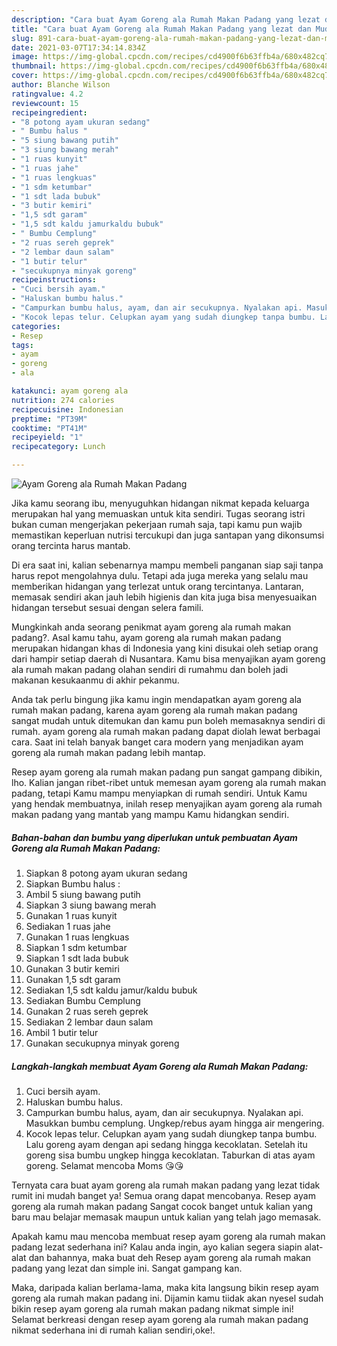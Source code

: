```yaml
---
description: "Cara buat Ayam Goreng ala Rumah Makan Padang yang lezat dan Mudah Dibuat"
title: "Cara buat Ayam Goreng ala Rumah Makan Padang yang lezat dan Mudah Dibuat"
slug: 891-cara-buat-ayam-goreng-ala-rumah-makan-padang-yang-lezat-dan-mudah-dibuat
date: 2021-03-07T17:34:14.834Z
image: https://img-global.cpcdn.com/recipes/cd4900f6b63ffb4a/680x482cq70/ayam-goreng-ala-rumah-makan-padang-foto-resep-utama.jpg
thumbnail: https://img-global.cpcdn.com/recipes/cd4900f6b63ffb4a/680x482cq70/ayam-goreng-ala-rumah-makan-padang-foto-resep-utama.jpg
cover: https://img-global.cpcdn.com/recipes/cd4900f6b63ffb4a/680x482cq70/ayam-goreng-ala-rumah-makan-padang-foto-resep-utama.jpg
author: Blanche Wilson
ratingvalue: 4.2
reviewcount: 15
recipeingredient:
- "8 potong ayam ukuran sedang"
- " Bumbu halus "
- "5 siung bawang putih"
- "3 siung bawang merah"
- "1 ruas kunyit"
- "1 ruas jahe"
- "1 ruas lengkuas"
- "1 sdm ketumbar"
- "1 sdt lada bubuk"
- "3 butir kemiri"
- "1,5 sdt garam"
- "1,5 sdt kaldu jamurkaldu bubuk"
- " Bumbu Cemplung"
- "2 ruas sereh geprek"
- "2 lembar daun salam"
- "1 butir telur"
- "secukupnya minyak goreng"
recipeinstructions:
- "Cuci bersih ayam."
- "Haluskan bumbu halus."
- "Campurkan bumbu halus, ayam, dan air secukupnya. Nyalakan api. Masukkan bumbu cemplung. Ungkep/rebus ayam hingga air mengering."
- "Kocok lepas telur. Celupkan ayam yang sudah diungkep tanpa bumbu. Lalu goreng ayam dengan api sedang hingga kecoklatan. Setelah itu goreng sisa bumbu ungkep hingga kecoklatan. Taburkan di atas ayam goreng. Selamat mencoba Moms 😘😘"
categories:
- Resep
tags:
- ayam
- goreng
- ala

katakunci: ayam goreng ala 
nutrition: 274 calories
recipecuisine: Indonesian
preptime: "PT39M"
cooktime: "PT41M"
recipeyield: "1"
recipecategory: Lunch

---
```



![Ayam Goreng ala Rumah Makan Padang](https://img-global.cpcdn.com/recipes/cd4900f6b63ffb4a/680x482cq70/ayam-goreng-ala-rumah-makan-padang-foto-resep-utama.jpg)

Jika kamu seorang ibu, menyuguhkan hidangan nikmat kepada keluarga merupakan hal yang memuaskan untuk kita sendiri. Tugas seorang istri bukan cuman mengerjakan pekerjaan rumah saja, tapi kamu pun wajib memastikan keperluan nutrisi tercukupi dan juga santapan yang dikonsumsi orang tercinta harus mantab.

Di era  saat ini, kalian sebenarnya mampu membeli panganan siap saji tanpa harus repot mengolahnya dulu. Tetapi ada juga mereka yang selalu mau memberikan hidangan yang terlezat untuk orang tercintanya. Lantaran, memasak sendiri akan jauh lebih higienis dan kita juga bisa menyesuaikan hidangan tersebut sesuai dengan selera famili. 



Mungkinkah anda seorang penikmat ayam goreng ala rumah makan padang?. Asal kamu tahu, ayam goreng ala rumah makan padang merupakan hidangan khas di Indonesia yang kini disukai oleh setiap orang dari hampir setiap daerah di Nusantara. Kamu bisa menyajikan ayam goreng ala rumah makan padang olahan sendiri di rumahmu dan boleh jadi makanan kesukaanmu di akhir pekanmu.

Anda tak perlu bingung jika kamu ingin mendapatkan ayam goreng ala rumah makan padang, karena ayam goreng ala rumah makan padang sangat mudah untuk ditemukan dan kamu pun boleh memasaknya sendiri di rumah. ayam goreng ala rumah makan padang dapat diolah lewat berbagai cara. Saat ini telah banyak banget cara modern yang menjadikan ayam goreng ala rumah makan padang lebih mantap.

Resep ayam goreng ala rumah makan padang pun sangat gampang dibikin, lho. Kalian jangan ribet-ribet untuk memesan ayam goreng ala rumah makan padang, tetapi Kamu mampu menyiapkan di rumah sendiri. Untuk Kamu yang hendak membuatnya, inilah resep menyajikan ayam goreng ala rumah makan padang yang mantab yang mampu Kamu hidangkan sendiri.

<!--inarticleads1-->

##### Bahan-bahan dan bumbu yang diperlukan untuk pembuatan Ayam Goreng ala Rumah Makan Padang:

1. Siapkan 8 potong ayam ukuran sedang
1. Siapkan  Bumbu halus :
1. Ambil 5 siung bawang putih
1. Siapkan 3 siung bawang merah
1. Gunakan 1 ruas kunyit
1. Sediakan 1 ruas jahe
1. Gunakan 1 ruas lengkuas
1. Siapkan 1 sdm ketumbar
1. Siapkan 1 sdt lada bubuk
1. Gunakan 3 butir kemiri
1. Gunakan 1,5 sdt garam
1. Sediakan 1,5 sdt kaldu jamur/kaldu bubuk
1. Sediakan  Bumbu Cemplung
1. Gunakan 2 ruas sereh geprek
1. Sediakan 2 lembar daun salam
1. Ambil 1 butir telur
1. Gunakan secukupnya minyak goreng




<!--inarticleads2-->

##### Langkah-langkah membuat Ayam Goreng ala Rumah Makan Padang:

1. Cuci bersih ayam.
1. Haluskan bumbu halus.
1. Campurkan bumbu halus, ayam, dan air secukupnya. Nyalakan api. Masukkan bumbu cemplung. Ungkep/rebus ayam hingga air mengering.
1. Kocok lepas telur. Celupkan ayam yang sudah diungkep tanpa bumbu. Lalu goreng ayam dengan api sedang hingga kecoklatan. Setelah itu goreng sisa bumbu ungkep hingga kecoklatan. Taburkan di atas ayam goreng. Selamat mencoba Moms 😘😘




Ternyata cara buat ayam goreng ala rumah makan padang yang lezat tidak rumit ini mudah banget ya! Semua orang dapat mencobanya. Resep ayam goreng ala rumah makan padang Sangat cocok banget untuk kalian yang baru mau belajar memasak maupun untuk kalian yang telah jago memasak.

Apakah kamu mau mencoba membuat resep ayam goreng ala rumah makan padang lezat sederhana ini? Kalau anda ingin, ayo kalian segera siapin alat-alat dan bahannya, maka buat deh Resep ayam goreng ala rumah makan padang yang lezat dan simple ini. Sangat gampang kan. 

Maka, daripada kalian berlama-lama, maka kita langsung bikin resep ayam goreng ala rumah makan padang ini. Dijamin kamu tiidak akan nyesel sudah bikin resep ayam goreng ala rumah makan padang nikmat simple ini! Selamat berkreasi dengan resep ayam goreng ala rumah makan padang nikmat sederhana ini di rumah kalian sendiri,oke!.

